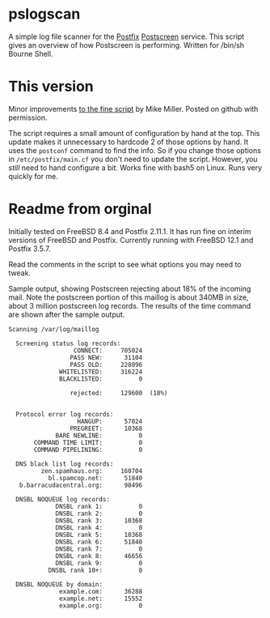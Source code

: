 # pslogscan
A simple log file scanner for the [Postfix](http://www.postfix.org) [Postscreen](http://www.postfix.org/postscreen.8.html) service.
This script gives an overview of how Postscreen is performing. Written for /bin/sh Bourne Shell. 

# This version

Minor improvements [to the fine script](https://archive.mgm51.com/sources/pslogscan.html) by Mike Miller.
Posted on github with permission.

The script requires a small amount of configuration by hand at the top.  This update makes it unnecessary to hardcode 2 of those
options by hand.  It uses the `postconf` command to find the info.
So if you change those options in `/etc/postfix/main.cf` you don't need to update the script.
However, you *still* need to hand configure a bit.
Works fine with bash5 on Linux.  Runs very quickly for me.

# Readme from orginal

Initially tested on FreeBSD 8.4 and Postfix 2.11.1. It has run fine on interim versions of FreeBSD and Postfix. Currently running with FreeBSD 12.1 and Postfix 3.5.7.

Read the comments in the script to see what options you may need to tweak.

Sample output, showing Postscreen rejecting about 18% of the incoming mail. Note the postscreen portion of this maillog is about 340MB in size, about 3 million postscreen log records. The results of the time command are shown after the sample output.

```output
Scanning /var/log/maillog
 
  Screening status log records:
                  CONNECT:     705024
                 PASS NEW:      31104
                 PASS OLD:     228096
              WHITELISTED:     316224
              BLACKLISTED:          0
 
                 rejected:     129600  (18%)
 
 
  Protocol error log records:
                   HANGUP:      57024
                 PREGREET:      10368
             BARE NEWLINE:          0
       COMMAND TIME LIMIT:          0
       COMMAND PIPELINING:          0
 
  DNS black list log records:
         zen.spamhaus.org:     160704
           bl.spamcop.net:      51840
   b.barracudacentral.org:      98496
 
  DNSBL NOQUEUE log records: 
             DNSBL rank 1:          0
             DNSBL rank 2:          0
             DNSBL rank 3:      10368
             DNSBL rank 4:          0
             DNSBL rank 5:      10368
             DNSBL rank 6:      51840
             DNSBL rank 7:          0
             DNSBL rank 8:      46656
             DNSBL rank 9:          0
           DNSBL rank 10+:          0
 
  DNSBL NOQUEUE by domain: 
              example.com:      36288
              example.net:      15552
              example.org:          0
```

